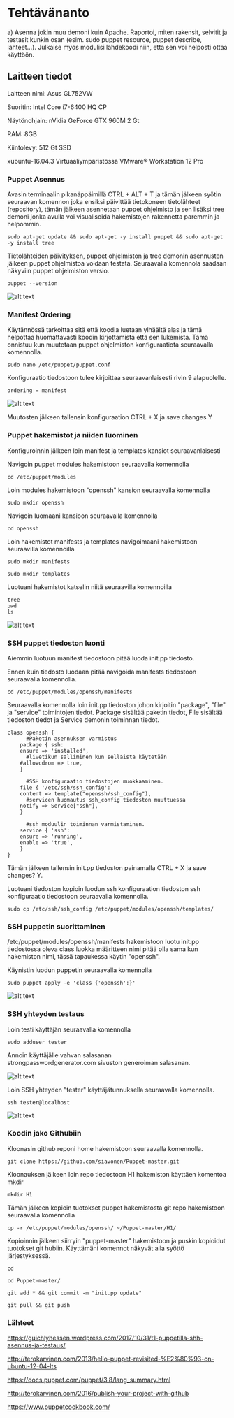 # Tehtävänanto

a) Asenna jokin muu demoni kuin Apache. Raportoi, miten rakensit, selvitit ja testasit kunkin osan (esim. sudo puppet resource, puppet describe, lähteet…). Julkaise myös modulisi lähdekoodi niin, että sen voi helposti ottaa käyttöön.

## Laitteen tiedot

Laitteen nimi: Asus GL752VW

Suoritin: Intel Core i7-6400 HQ CP

Näytönohjain: nVidia GeForce GTX 960M 2 Gt

RAM: 8GB

Kiintolevy: 512 Gt SSD

xubuntu-16.04.3 Virtuaaliympäristössä VMware® Workstation 12 Pro

### Puppet Asennus

Avasin terminaalin pikanäppäimillä CTRL + ALT + T ja tämän jälkeen syötin seuraavan komennon joka ensiksi päivittää tietokoneen tietolähteet (repository), tämän jälkeen asennetaan puppet ohjelmisto ja sen lisäksi tree demoni jonka avulla voi visualisoida hakemistojen rakennetta paremmin ja helpommin.

```
sudo apt-get update && sudo apt-get -y install puppet && sudo apt-get -y install tree
```

Tietolähteiden päivityksen, puppet ohjelmiston ja tree demonin asennusten jälkeen puppet ohjelmistoa voidaan testata. Seuraavalla komennola saadaan näkyviin puppet ohjelmiston versio.

```
puppet --version
```

![alt text](https://github.com/siavonen/Puppet-master/blob/master/teht%C3%A4v%C3%A4t/H1/pics/1.png?raw=true)

### Manifest Ordering

Käytännössä tarkoittaa sitä että koodia luetaan ylhäältä alas ja tämä helpottaa huomattavasti koodin kirjottamista että sen lukemista. Tämä onnistuu kun muutetaan puppet ohjelmiston konfiguraatiota seuraavalla komennolla.

```
sudo nano /etc/puppet/puppet.conf
```

Konfiguraatio tiedostoon tulee kirjoittaa seuraavanlaisesti rivin 9 alapuolelle.

```
ordering = manifest
```

![alt text](https://github.com/siavonen/Puppet-master/blob/master/teht%C3%A4v%C3%A4t/H1/pics/2.png?raw=true)

Muutosten jälkeen tallensin konfiguraation CTRL + X ja save changes Y


### Puppet hakemistot ja niiden luominen

Konfiguroinnin jälkeen loin manifest ja templates kansiot seuraavanlaisesti

Navigoin puppet modules hakemistoon seuraavalla komennolla

```
cd /etc/puppet/modules
```

Loin modules hakemistoon "openssh" kansion seuraavalla komennolla

```
sudo mkdir openssh
```

Navigoin luomaani kansioon seuraavalla komennolla

```
cd openssh
```

Loin hakemistot manifests ja templates navigoimaani hakemistoon seuraavilla komennoilla

```
sudo mkdir manifests

sudo mkdir templates
```

Luotuani hakemistot katselin niitä seuraavilla komennoilla

```
tree
pwd
ls
```

![alt text](https://github.com/siavonen/Puppet-master/blob/master/teht%C3%A4v%C3%A4t/H1/pics/3.png?raw=true)

### SSH puppet tiedoston luonti

Aiemmin luotuun manifest tiedostoon pitää luoda init.pp tiedosto.

Ennen kuin tiedosto luodaan pitää navigoida manifests tiedostoon seuraavalla komennolla.

```
cd /etc/puppet/modules/openssh/manifests
```

Seuraavalla komennolla loin init.pp tiedoston johon kirjoitin "package", "file" ja "service" toimintojen tiedot. Package sisältää paketin tiedot, File sisältää tiedoston tiedot ja Service demonin toiminnan tiedot.

```
class openssh {
	  #Paketin asennuksen varmistus
	package { ssh:
	ensure => 'installed',
	  #livetikun salliminen kun sellaista käytetään
	#allowcdrom => true,
	}	

	  #SSH konfiguraatio tiedostojen muokkaaminen.
	file { '/etc/ssh/ssh_config':
	content => template("openssh/ssh_config"),
	  #servicen huomautus ssh_config tiedoston muuttuessa
	notify => Service["ssh"],
	}

	  #ssh moduulin toiminnan varmistaminen.
	service { 'ssh':
	ensure => 'running',
	enable => 'true',
	}
}
```
Tämän jälkeen tallensin init.pp tiedoston painamalla CTRL + X ja save changes? Y.


Luotuani tiedoston kopioin luodun ssh konfiguraation tiedoston ssh konfiguraatio tiedostoon seuraavalla komennolla.

```
sudo cp /etc/ssh/ssh_config /etc/puppet/modules/openssh/templates/
```

### SSH puppetin suorittaminen

/etc/puppet/modules/openssh/manifests hakemistoon luotu init.pp tiedostossa oleva class luokka määritteen nimi pitää olla sama kun hakemiston nimi, tässä tapaukessa käytin "openssh".

Käynistin luodun puppetin seuraavalla komennolla

```
sudo puppet apply -e 'class {'openssh':}' 
```


![alt text](https://github.com/siavonen/Puppet-master/blob/master/teht%C3%A4v%C3%A4t/H1/pics/4.png?raw=true)

### SSH yhteyden testaus

Loin testi käyttäjän seuraavalla komennolla

```
sudo adduser tester
```

Annoin käyttäjälle vahvan salasanan strongpasswordgenerator.com sivuston generoiman salasanan.

![alt text](https://github.com/siavonen/Puppet-master/blob/master/teht%C3%A4v%C3%A4t/H1/pics/5.png?raw=true)


Loin SSH yhteyden "tester" käyttäjätunnuksella seuraavalla komennolla.

```
ssh tester@localhost
```

![alt text](https://github.com/siavonen/Puppet-master/blob/master/teht%C3%A4v%C3%A4t/H1/pics/6.png?raw=true)

### Koodin jako Githubiin

Kloonasin github reponi home hakemistoon seuraavalla komennolla.

```
git clone https://github.com/siavonen/Puppet-master.git
```

Kloonauksen jälkeen loin repo tiedostoon H1 hakemiston käyttäen komentoa mkdir

```
mkdir H1
```

Tämän jälkeen kopioin tuotokset puppet hakemistosta git repo hakemistoon seuraavalla komennolla

```
cp -r /etc/puppet/modules/openssh/ ~/Puppet-master/H1/
```

Kopioinnin jälkeen siirryin "puppet-master" hakemistoon ja puskin kopioidut tuotokset git hubiin. Käyttämäni komennot näkyvät alla syöttö järjestyksessä.

```
cd

cd Puppet-master/

git add * && git commit -m "init.pp update"

git pull && git push
```

### Lähteet

https://guichlyhessen.wordpress.com/2017/10/31/t1-puppetilla-shh-asennus-ja-testaus/

http://terokarvinen.com/2013/hello-puppet-revisited-%E2%80%93-on-ubuntu-12-04-lts

https://docs.puppet.com/puppet/3.8/lang_summary.html

http://terokarvinen.com/2016/publish-your-project-with-github

https://www.puppetcookbook.com/










